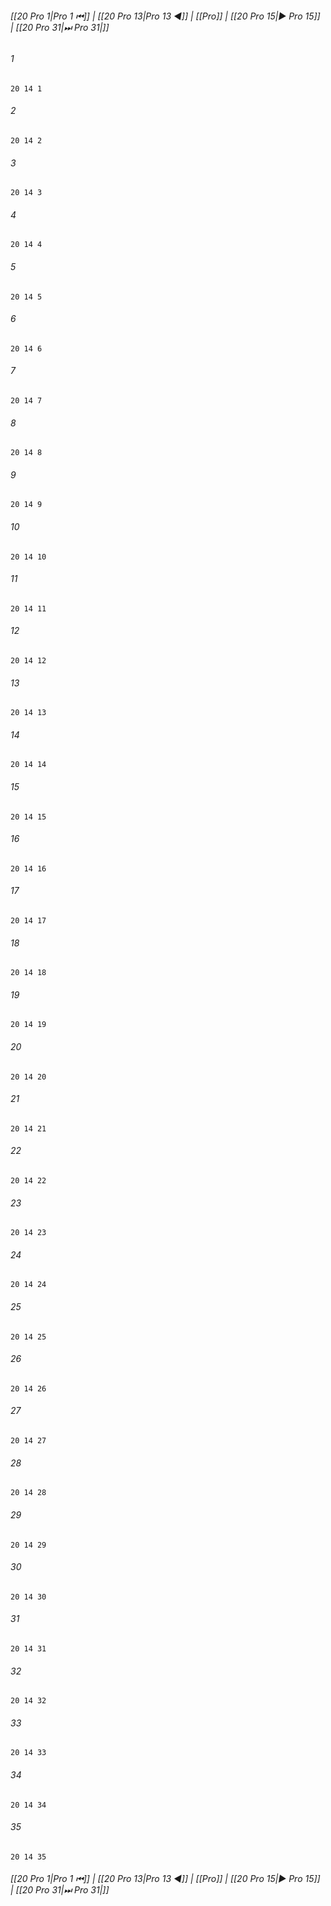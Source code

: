 
###### [[20 Pro 1|Pro 1 ⏮]] | [[20 Pro 13|Pro 13 ◀]] | [[Pro]] | [[20 Pro 15|▶ Pro 15]] | [[20 Pro 31|⏭ Pro 31|]]

###### 1
``` verse
20 14 1 
```
###### 2
``` verse
20 14 2 
```
###### 3
``` verse
20 14 3 
```
###### 4
``` verse
20 14 4 
```
###### 5
``` verse
20 14 5 
```
###### 6
``` verse
20 14 6 
```
###### 7
``` verse
20 14 7 
```
###### 8
``` verse
20 14 8 
```
###### 9
``` verse
20 14 9 
```
###### 10
``` verse
20 14 10 
```
###### 11
``` verse
20 14 11 
```
###### 12
``` verse
20 14 12 
```
###### 13
``` verse
20 14 13 
```
###### 14
``` verse
20 14 14 
```
###### 15
``` verse
20 14 15 
```
###### 16
``` verse
20 14 16 
```
###### 17
``` verse
20 14 17 
```
###### 18
``` verse
20 14 18 
```
###### 19
``` verse
20 14 19 
```
###### 20
``` verse
20 14 20 
```
###### 21
``` verse
20 14 21 
```
###### 22
``` verse
20 14 22 
```
###### 23
``` verse
20 14 23 
```
###### 24
``` verse
20 14 24 
```
###### 25
``` verse
20 14 25 
```
###### 26
``` verse
20 14 26 
```
###### 27
``` verse
20 14 27 
```
###### 28
``` verse
20 14 28 
```
###### 29
``` verse
20 14 29 
```
###### 30
``` verse
20 14 30 
```
###### 31
``` verse
20 14 31 
```
###### 32
``` verse
20 14 32 
```
###### 33
``` verse
20 14 33 
```
###### 34
``` verse
20 14 34 
```
###### 35
``` verse
20 14 35 
```

###### [[20 Pro 1|Pro 1 ⏮]] | [[20 Pro 13|Pro 13 ◀]] | [[Pro]] | [[20 Pro 15|▶ Pro 15]] | [[20 Pro 31|⏭ Pro 31|]]

